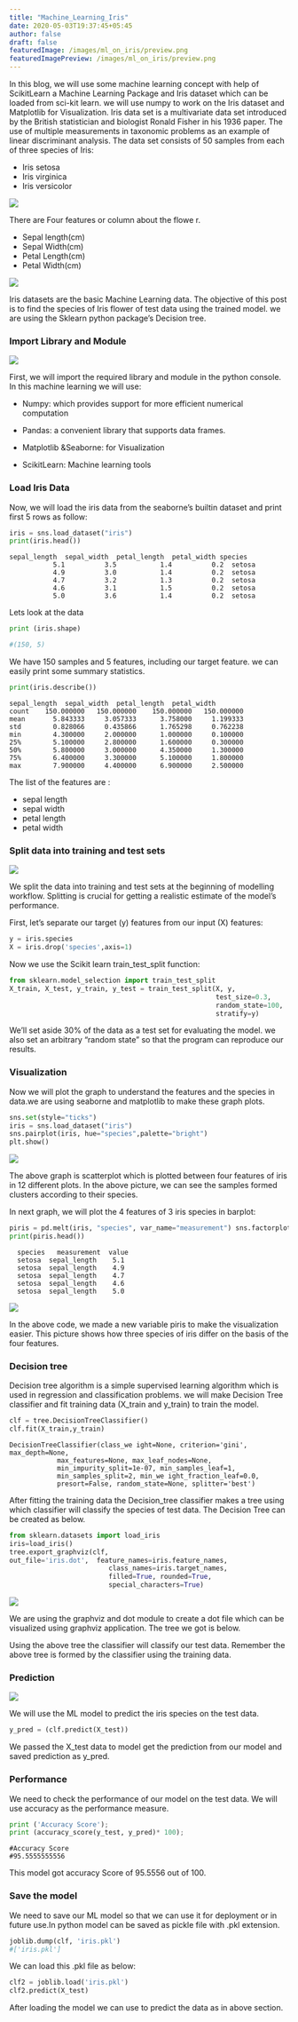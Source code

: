 ```yaml
---
title: "Machine_Learning_Iris"
date: 2020-05-03T19:37:45+05:45
author: false
draft: false
featuredImage: /images/ml_on_iris/preview.png
featuredImagePreview: /images/ml_on_iris/preview.png
---
```


In this blog, we will use some machine learning concept with help of ScikitLearn a Machine Learning Package and Iris dataset which can be loaded from sci-kit learn. we will use numpy to work on the Iris dataset and Matplotlib for Visualization. Iris data set is a multivariate data set introduced by the British statistician and biologist Ronald Fisher in his 1936 paper. The use of multiple measurements in taxonomic problems as an example of linear discriminant analysis. The data set consists of 50 samples from each of three species of Iris:

* Iris setosa
* Iris virginica
* Iris versicolor

![](/images/post3/pic1.jpg)

There are Four features or column about the flowe r.

* Sepal length(cm)
* Sepal Width(cm)
* Petal Length(cm)
* Petal Width(cm)

![](/images/post3/pic2.jpg)

Iris datasets are the basic Machine Learning data. The objective of this post is to find the species of Iris flower of test data using the trained model. we are using the Sklearn python package’s Decision tree.

### Import Library and Module

![](/images/post3/pic3.png)

First, we will import the required library and module in the python console. In this machine learning we will use:

* Numpy: which provides support for more efficient numerical computation

* Pandas: a convenient library that supports data frames.

* Matplotlib &Seaborne: for Visualization

* ScikitLearn: Machine learning tools

### Load Iris Data

Now, we will load the iris data from the seaborne’s builtin dataset and print first 5 rows as follow:

```python
iris = sns.load_dataset("iris")
print(iris.head())
```

```
sepal_length  sepal_width  petal_length  petal_width species
           5.1          3.5           1.4          0.2  setosa
           4.9          3.0           1.4          0.2  setosa
           4.7          3.2           1.3          0.2  setosa
           4.6          3.1           1.5          0.2  setosa
           5.0          3.6           1.4          0.2  setosa
```

Lets look at the data

```python
print (iris.shape)

#(150, 5)
```

We have 150 samples and 5 features, including our target feature. we can easily print some summary statistics.

```python
print(iris.describe())
```

```
sepal_length  sepal_width  petal_length  petal_width
count    150.000000   150.000000    150.000000   150.000000
mean       5.843333     3.057333      3.758000     1.199333
std        0.828066     0.435866      1.765298     0.762238
min        4.300000     2.000000      1.000000     0.100000
25%        5.100000     2.800000      1.600000     0.300000
50%        5.800000     3.000000      4.350000     1.300000
75%        6.400000     3.300000      5.100000     1.800000
max        7.900000     4.400000      6.900000     2.500000
```

The list of the features are :

* sepal length
* sepal width
* petal length
* petal width

### Split data into training and test sets

![](/images/post3/pic4.png)

We split the data into training and test sets at the beginning of modelling workflow. Splitting is crucial for getting a realistic estimate of the model’s performance.

First, let’s separate our target (y) features from our input (X) features:

```python
y = iris.species
X = iris.drop('species',axis=1)
```
Now we use the Scikit learn train_test_split function:

```python
from sklearn.model_selection import train_test_split
X_train, X_test, y_train, y_test = train_test_split(X, y, 
                                                    test_size=0.3, 
                                                    random_state=100, 
                                                    stratify=y)
```

We’ll set aside 30% of the data as a test set for evaluating the model. we also set an arbitrary “random state” so that the program can reproduce our results.

### Visualization

Now we will plot the graph to understand the features and the species in data.we are using seaborne and matplotlib to make these graph plots.

```python
sns.set(style="ticks")
iris = sns.load_dataset("iris")
sns.pairplot(iris, hue="species",palette="bright")
plt.show()
```

![](/images/post3/pic5.png)


The above graph is scatterplot which is plotted between four features of iris in 12 different plots. In the above picture, we can see the samples formed clusters according to their species.

In next graph, we will plot the 4 features of 3 iris species in barplot:

```python
piris = pd.melt(iris, "species", var_name="measurement") sns.factorplot(x="measurement", y="value", hue="species", data=piris, size=7, kind="bar",palette="bright") plt.show() 
print(piris.head())
```

```
  species   measurement  value
  setosa  sepal_length    5.1
  setosa  sepal_length    4.9
  setosa  sepal_length    4.7
  setosa  sepal_length    4.6
  setosa  sepal_length    5.0
```
![](/images/post3/pic6.png)

In the above code, we made a new variable piris to make the visualization easier. This picture shows how three species of iris differ on the basis of the four features.

### Decision tree

Decision tree algorithm is a simple supervised learning algorithm which is used in regression and classification problems. we will make Decision Tree classifier and fit training data (X_train and y_train) to train the model.

```python
clf = tree.DecisionTreeClassifier()
clf.fit(X_train,y_train)
```

```
DecisionTreeClassifier(class_we ight=None, criterion='gini', max_depth=None,
            max_features=None, max_leaf_nodes=None,
            min_impurity_split=1e-07, min_samples_leaf=1,
            min_samples_split=2, min_we ight_fraction_leaf=0.0,
            presort=False, random_state=None, splitter='best')
```

After fitting the training data the Decision_tree classifier makes a tree using which classifier will classify the species of test data. The Decision Tree can be created as below.

```python
from sklearn.datasets import load_iris
iris=load_iris()
tree.export_graphviz(clf,
out_file='iris.dot',  feature_names=iris.feature_names,  
                         class_names=iris.target_names,  
                         filled=True, rounded=True,  
                         special_characters=True)
```

![](/images/post3/pic7.png)

We are using the graphviz and dot module to create a dot file which can be visualized using graphviz application. The tree we got is below.

Using the above tree the classifier will classify our test data. Remember the above tree is formed by the classifier using the training data.

### Prediction

![](/images/post3/pic8.jpg)

We will use the ML model to predict the iris species on the test data.

```python
y_pred = (clf.predict(X_test))
```
We passed the X_test data to model get the prediction from our model and saved prediction as y_pred.


### Performance

We need to check the performance of our model on the test data. We will use accuracy as the performance measure.

```python
print ('Accuracy Score');
print (accuracy_score(y_test, y_pred)* 100);
```

```
#Accuracy Score
#95.5555555556
```

This model got accuracy Score of 95.5556 out of 100.

### Save the model

We need to save our ML model so that we can use it for deployment or in future use.In python model can be saved as pickle file with .pkl extension.

```python
joblib.dump(clf, 'iris.pkl')
#['iris.pkl']
```

We can load this .pkl file as below:

```python
clf2 = joblib.load('iris.pkl')
clf2.predict(X_test)
```

After loading the model we can use to predict the data as in above section.